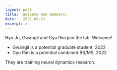 ```yaml
---
layout: post
title:  Welcome new members!
date:   2021-06-21
excerpt: >
---
```



  Hyo Ju, Gwangil and Gyu Rim join the lab. Welcome!
  
  - Gwangil is a potential graduate student, 2022
  - Gyu Rim is a potential combined BS/MS, 2022
  
  They are training neural dynamics research.
